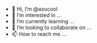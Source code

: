 - 👋 Hi, I’m @azucool
- 👀 I’m interested in ...
- 🌱 I’m currently learning ...
- 💞️ I’m looking to collaborate on ...
- 📫 How to reach me ...

<!---
azucool/azucool is a ✨ special ✨ repository because its `README.md` (this file) appears on your GitHub profile.
You can click the Preview link to take a look at your changes.
--->
